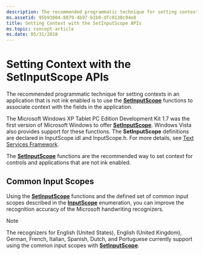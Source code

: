 ```yaml
---
description: The recommended programmatic technique for setting contexts in an application that is not ink enabled is to use the SetInputScope functions to associate context with the fields in the application.
ms.assetid: 95b93804-8079-4b97-b1b0-dfc0138c94e8
title: Setting Context with the SetInputScope APIs
ms.topic: concept-article
ms.date: 05/31/2018
---
```


# Setting Context with the SetInputScope APIs

The recommended programmatic technique for setting contexts in an application that is not ink enabled is to use the [**SetInputScope**](/windows/win32/api/inputscope/nf-inputscope-setinputscope) functions to associate context with the fields in the application.

The Microsoft Windows XP Tablet PC Edition Development Kit 1.7 was the first version of Microsoft Windows to offer [**SetInputScope**](/windows/win32/api/inputscope/nf-inputscope-setinputscope). Windows Vista also provides support for these functions. The **SetInputScope** definitions are declared in InputScope.idl and InputScope.h. For more details, see [Text Services Framework](../tsf/text-services-framework.md).

The [**SetInputScope**](/windows/win32/api/inputscope/nf-inputscope-setinputscope) functions are the recommended way to set context for controls and applications that are not ink enabled.

## Common Input Scopes

Using the [**SetInputScope**](/windows/win32/api/inputscope/nf-inputscope-setinputscope) functions and the defined set of common input scopes described in the [**InputScope**](/windows/win32/api/inputscope/ne-inputscope-inputscope) enumeration, you can improve the recognition accuracy of the Microsoft handwriting recognizers.

> [!Note]  
> The recognizers for English (United States), English (United Kingdom), German, French, Italian, Spanish, Dutch, and Portuguese currently support using the common input scopes with [**SetInputScope**](/windows/win32/api/inputscope/nf-inputscope-setinputscope).

 

 

 
